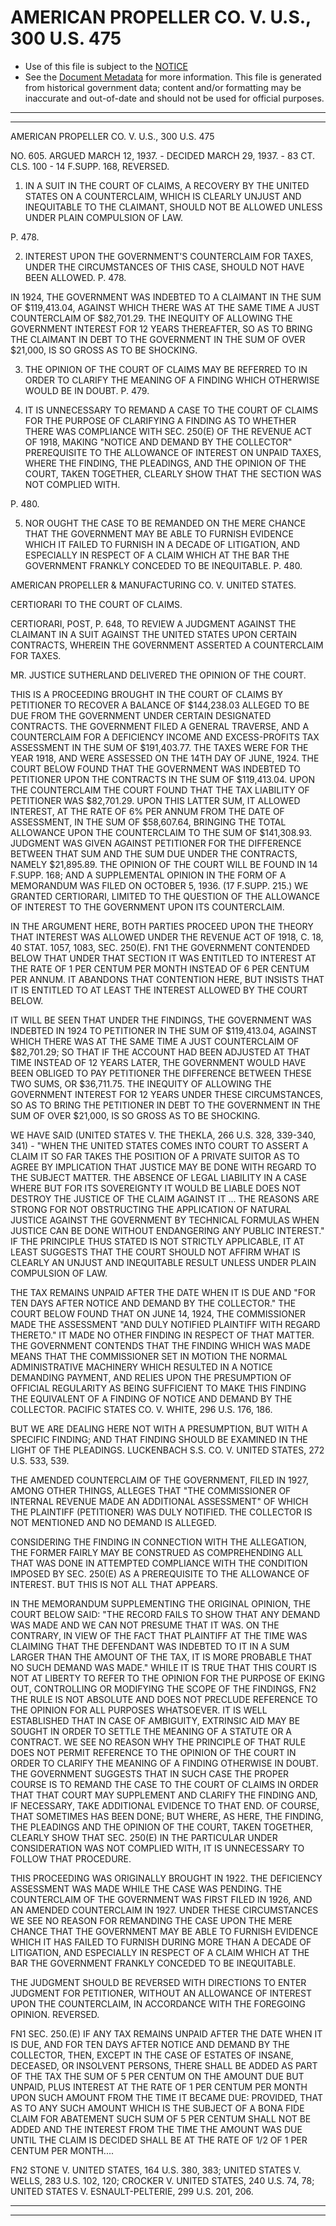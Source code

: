 ---
---

# AMERICAN PROPELLER CO. V. U.S., 300 U.S. 475

* Use of this file is subject to the [NOTICE](https://github.com/publicdocs/notice/blob/master/NOTICE)
* See the [Document Metadata](../../../) for more information.
  This file is generated from historical government data; content and/or formatting may be inaccurate and out-of-date and should not be used for official purposes.

----------
----------

AMERICAN PROPELLER CO. V. U.S., 300 U.S. 475

NO. 605.  ARGUED MARCH 12, 1937.  - DECIDED MARCH 29, 1937.  - 83 CT. CLS. 100 - 14 F.SUPP.  168, REVERSED.

1.  IN A SUIT IN THE COURT OF CLAIMS, A RECOVERY BY THE UNITED STATES ON A COUNTERCLAIM, WHICH IS CLEARLY UNJUST AND INEQUITABLE TO THE CLAIMANT, SHOULD NOT BE ALLOWED UNLESS UNDER PLAIN COMPULSION OF LAW.

P. 478.

2.  INTEREST UPON THE GOVERNMENT'S COUNTERCLAIM FOR TAXES, UNDER THE CIRCUMSTANCES OF THIS CASE, SHOULD NOT HAVE BEEN ALLOWED.  P. 478.

IN 1924, THE GOVERNMENT WAS INDEBTED TO A CLAIMANT IN THE SUM OF $119,413.04, AGAINST WHICH THERE WAS AT THE SAME TIME A JUST COUNTERCLAIM OF $82,701.29.  THE INEQUITY OF ALLOWING THE GOVERNMENT INTEREST FOR 12 YEARS THEREAFTER, SO AS TO BRING THE CLAIMANT IN DEBT TO THE GOVERNMENT IN THE SUM OF OVER $21,000, IS SO GROSS AS TO BE SHOCKING.

3.  THE OPINION OF THE COURT OF CLAIMS MAY BE REFERRED TO IN ORDER TO CLARIFY THE MEANING OF A FINDING WHICH OTHERWISE WOULD BE IN DOUBT.  P. 479.

4.  IT IS UNNECESSARY TO REMAND A CASE TO THE COURT OF CLAIMS FOR THE PURPOSE OF CLARIFYING A FINDING AS TO WHETHER THERE WAS COMPLIANCE WITH SEC. 250(E) OF THE REVENUE ACT OF 1918, MAKING "NOTICE AND DEMAND BY THE COLLECTOR" PREREQUISITE TO THE ALLOWANCE OF INTEREST ON UNPAID TAXES, WHERE THE FINDING, THE PLEADINGS, AND THE OPINION OF THE COURT, TAKEN TOGETHER, CLEARLY SHOW THAT THE SECTION WAS NOT COMPLIED WITH.

P. 480.

5.  NOR OUGHT THE CASE TO BE REMANDED ON THE MERE CHANCE THAT THE GOVERNMENT MAY BE ABLE TO FURNISH EVIDENCE WHICH IT FAILED TO FURNISH IN A DECADE OF LITIGATION, AND ESPECIALLY IN RESPECT OF A CLAIM WHICH AT THE BAR THE GOVERNMENT FRANKLY CONCEDED TO BE INEQUITABLE.  P. 480.

AMERICAN PROPELLER & MANUFACTURING CO. V. UNITED STATES.

CERTIORARI TO THE COURT OF CLAIMS.

CERTIORARI, POST, P. 648, TO REVIEW A JUDGMENT AGAINST THE CLAIMANT IN A SUIT AGAINST THE UNITED STATES UPON CERTAIN CONTRACTS, WHEREIN THE GOVERNMENT ASSERTED A COUNTERCLAIM FOR TAXES.

MR. JUSTICE SUTHERLAND DELIVERED THE OPINION OF THE COURT.

THIS IS A PROCEEDING BROUGHT IN THE COURT OF CLAIMS BY PETITIONER TO RECOVER A BALANCE OF $144,238.03 ALLEGED TO BE DUE FROM THE GOVERNMENT UNDER CERTAIN DESIGNATED CONTRACTS.  THE GOVERNMENT FILED A GENERAL TRAVERSE, AND A COUNTERCLAIM FOR A DEFICIENCY INCOME AND EXCESS-PROFITS TAX ASSESSMENT IN THE SUM OF $191,403.77.  THE TAXES WERE FOR THE YEAR 1918, AND WERE ASSESSED ON THE 14TH DAY OF JUNE, 1924.  THE COURT BELOW FOUND THAT THE GOVERNMENT WAS INDEBTED TO PETITIONER UPON THE CONTRACTS IN THE SUM OF $119,413.04.  UPON THE COUNTERCLAIM THE COURT FOUND THAT THE TAX LIABILITY OF PETITIONER WAS $82,701.29.  UPON THIS LATTER SUM, IT ALLOWED INTEREST, AT THE RATE OF 6% PER ANNUM FROM THE DATE OF ASSESSMENT, IN THE SUM OF $58,607.64, BRINGING THE TOTAL ALLOWANCE UPON THE COUNTERCLAIM TO THE SUM OF $141,308.93.  JUDGMENT WAS GIVEN AGAINST PETITIONER FOR THE DIFFERENCE BETWEEN THAT SUM AND THE SUM DUE UNDER THE CONTRACTS, NAMELY $21,895.89.  THE OPINION OF THE COURT WILL BE FOUND IN 14 F.SUPP.  168; AND A SUPPLEMENTAL OPINION IN THE FORM OF A MEMORANDUM WAS FILED ON OCTOBER 5, 1936.  (17 F.SUPP.  215.)  WE GRANTED CERTIORARI, LIMITED TO THE QUESTION OF THE ALLOWANCE OF INTEREST TO THE GOVERNMENT UPON ITS COUNTERCLAIM.

IN THE ARGUMENT HERE, BOTH PARTIES PROCEED UPON THE THEORY THAT INTEREST WAS ALLOWED UNDER THE REVENUE ACT OF 1918, C. 18, 40 STAT. 1057, 1083, SEC. 250(E).  FN1  THE GOVERNMENT CONTENDED BELOW THAT UNDER THAT SECTION IT WAS ENTITLED TO INTEREST AT THE RATE OF 1 PER CENTUM PER MONTH INSTEAD OF 6 PER CENTUM PER ANNUM.  IT ABANDONS THAT CONTENTION HERE, BUT INSISTS THAT IT IS ENTITLED TO AT LEAST THE INTEREST ALLOWED BY THE COURT BELOW.

IT WILL BE SEEN THAT UNDER THE FINDINGS, THE GOVERNMENT WAS INDEBTED IN 1924 TO PETITIONER IN THE SUM OF $119,413.04, AGAINST WHICH THERE WAS AT THE SAME TIME A JUST COUNTERCLAIM OF $82,701.29; SO THAT IF THE ACCOUNT HAD BEEN ADJUSTED AT THAT TIME INSTEAD OF 12 YEARS LATER, THE GOVERNMENT WOULD HAVE BEEN OBLIGED TO PAY PETITIONER THE DIFFERENCE BETWEEN THESE TWO SUMS, OR $36,711.75.  THE INEQUITY OF ALLOWING THE GOVERNMENT INTEREST FOR 12 YEARS UNDER THESE CIRCUMSTANCES, SO AS TO BRING THE PETITIONER IN DEBT TO THE GOVERNMENT IN THE SUM OF OVER $21,000, IS SO GROSS AS TO BE SHOCKING.

WE HAVE SAID (UNITED STATES V. THE THEKLA, 266 U.S. 328, 339-340, 341) - "WHEN THE UNITED STATES COMES INTO COURT TO ASSERT A CLAIM IT SO FAR TAKES THE POSITION OF A PRIVATE SUITOR AS TO AGREE BY IMPLICATION THAT JUSTICE MAY BE DONE WITH REGARD TO THE SUBJECT MATTER.  THE ABSENCE OF LEGAL LIABILITY IN A CASE WHERE BUT FOR ITS SOVEREIGNTY IT WOULD BE LIABLE DOES NOT DESTROY THE JUSTICE OF THE CLAIM AGAINST IT ...  THE REASONS ARE STRONG FOR NOT OBSTRUCTING THE APPLICATION OF NATURAL JUSTICE AGAINST THE GOVERNMENT BY TECHNICAL FORMULAS WHEN JUSTICE CAN BE DONE WITHOUT ENDANGERING ANY PUBLIC INTEREST."  IF THE PRINCIPLE THUS STATED IS NOT STRICTLY APPLICABLE, IT AT LEAST SUGGESTS THAT THE COURT SHOULD NOT AFFIRM WHAT IS CLEARLY AN UNJUST AND INEQUITABLE RESULT UNLESS UNDER PLAIN COMPULSION OF LAW.

THE TAX REMAINS UNPAID AFTER THE DATE WHEN IT IS DUE AND "FOR TEN DAYS AFTER NOTICE AND DEMAND BY THE COLLECTOR."  THE COURT BELOW FOUND THAT ON JUNE 14, 1924, THE COMMISSIONER MADE THE ASSESSMENT "AND DULY NOTIFIED PLAINTIFF WITH REGARD THERETO."  IT MADE NO OTHER FINDING IN RESPECT OF THAT MATTER.  THE GOVERNMENT CONTENDS THAT THE FINDING WHICH WAS MADE MEANS THAT THE COMMISSIONER SET IN MOTION THE NORMAL ADMINISTRATIVE MACHINERY WHICH RESULTED IN A NOTICE DEMANDING PAYMENT, AND RELIES UPON THE PRESUMPTION OF OFFICIAL REGULARITY AS BEING SUFFICIENT TO MAKE THIS FINDING THE EQUIVALENT OF A FINDING OF NOTICE AND DEMAND BY THE COLLECTOR.  PACIFIC STATES CO. V. WHITE, 296 U.S. 176, 186.

BUT WE ARE DEALING HERE NOT WITH A PRESUMPTION, BUT WITH A SPECIFIC FINDING; AND THAT FINDING SHOULD BE EXAMINED IN THE LIGHT OF THE PLEADINGS.  LUCKENBACH S.S. CO. V. UNITED STATES, 272 U.S. 533, 539.

THE AMENDED COUNTERCLAIM OF THE GOVERNMENT, FILED IN 1927, AMONG OTHER THINGS, ALLEGES THAT "THE COMMISSIONER OF INTERNAL REVENUE MADE AN ADDITIONAL ASSESSMENT" OF WHICH THE PLAINTIFF (PETITIONER) WAS DULY NOTIFIED.  THE COLLECTOR IS NOT MENTIONED AND NO DEMAND IS ALLEGED.

CONSIDERING THE FINDING IN CONNECTION WITH THE ALLEGATION, THE FORMER FAIRLY MAY BE CONSTRUED AS COMPREHENDING ALL THAT WAS DONE IN ATTEMPTED COMPLIANCE WITH THE CONDITION IMPOSED BY SEC. 250(E) AS A PREREQUISITE TO THE ALLOWANCE OF INTEREST.  BUT THIS IS NOT ALL THAT APPEARS.

IN THE MEMORANDUM SUPPLEMENTING THE ORIGINAL OPINION, THE COURT BELOW SAID:  "THE RECORD FAILS TO SHOW THAT ANY DEMAND WAS MADE AND WE CAN NOT PRESUME THAT IT WAS.  ON THE CONTRARY, IN VIEW OF THE FACT THAT PLAINTIFF AT THE TIME WAS CLAIMING THAT THE DEFENDANT WAS INDEBTED TO IT IN A SUM LARGER THAN THE AMOUNT OF THE TAX, IT IS MORE PROBABLE THAT NO SUCH DEMAND WAS MADE."  WHILE IT IS TRUE THAT THIS COURT IS NOT AT LIBERTY TO REFER TO THE OPINION FOR THE PURPOSE OF EKING OUT, CONTROLLING OR MODIFYING THE SCOPE OF THE FINDINGS,  FN2  THE RULE IS NOT ABSOLUTE AND DOES NOT PRECLUDE REFERENCE TO THE OPINION FOR ALL PURPOSES WHATSOEVER.  IT IS WELL ESTABLISHED THAT IN CASE OF AMBIGUITY, EXTRINSIC AID MAY BE SOUGHT IN ORDER TO SETTLE THE MEANING OF A STATUTE OR A CONTRACT.  WE SEE NO REASON WHY THE PRINCIPLE OF THAT RULE DOES NOT PERMIT REFERENCE TO THE OPINION OF THE COURT IN ORDER TO CLARIFY THE MEANING OF A FINDING OTHERWISE IN DOUBT.  THE GOVERNMENT SUGGESTS THAT IN SUCH CASE THE PROPER COURSE IS TO REMAND THE CASE TO THE COURT OF CLAIMS IN ORDER THAT THAT COURT MAY SUPPLEMENT AND CLARIFY THE FINDING AND, IF NECESSARY, TAKE ADDITIONAL EVIDENCE TO THAT END.  OF COURSE, THAT SOMETIMES HAS BEEN DONE; BUT WHERE, AS HERE, THE FINDING, THE PLEADINGS AND THE OPINION OF THE COURT, TAKEN TOGETHER, CLEARLY SHOW THAT SEC. 250(E) IN THE PARTICULAR UNDER CONSIDERATION WAS NOT COMPLIED WITH, IT IS UNNECESSARY TO FOLLOW THAT PROCEDURE.

THIS PROCEEDING WAS ORIGINALLY BROUGHT IN 1922.  THE DEFICIENCY ASSESSMENT WAS MADE WHILE THE CASE WAS PENDING.  THE COUNTERCLAIM OF THE GOVERNMENT WAS FIRST FILED IN 1926, AND AN AMENDED COUNTERCLAIM IN 1927.  UNDER THESE CIRCUMSTANCES WE SEE NO REASON FOR REMANDING THE CASE UPON THE MERE CHANCE THAT THE GOVERNMENT MAY BE ABLE TO FURNISH EVIDENCE WHICH IT HAS FAILED TO FURNISH DURING MORE THAN A DECADE OF LITIGATION, AND ESPECIALLY IN RESPECT OF A CLAIM WHICH AT THE BAR THE GOVERNMENT FRANKLY CONCEDED TO BE INEQUITABLE.

THE JUDGMENT SHOULD BE REVERSED WITH DIRECTIONS TO ENTER JUDGMENT FOR PETITIONER, WITHOUT AN ALLOWANCE OF INTEREST UPON THE COUNTERCLAIM, IN ACCORDANCE WITH THE FOREGOING OPINION.  REVERSED.

FN1  SEC. 250.(E)  IF ANY TAX REMAINS UNPAID AFTER THE DATE WHEN IT IS DUE, AND FOR TEN DAYS AFTER NOTICE AND DEMAND BY THE COLLECTOR, THEN, EXCEPT IN THE CASE OF ESTATES OF INSANE, DECEASED, OR INSOLVENT PERSONS, THERE SHALL BE ADDED AS PART OF THE TAX THE SUM OF 5 PER CENTUM ON THE AMOUNT DUE BUT UNPAID, PLUS INTEREST AT THE RATE OF 1 PER CENTUM PER MONTH UPON SUCH AMOUNT FROM THE TIME IT BECAME DUE: PROVIDED, THAT AS TO ANY SUCH AMOUNT WHICH IS THE SUBJECT OF A BONA FIDE CLAIM FOR ABATEMENT SUCH SUM OF 5 PER CENTUM SHALL NOT BE ADDED AND THE INTEREST FROM THE TIME THE AMOUNT WAS DUE UNTIL THE CLAIM IS DECIDED SHALL BE AT THE RATE OF 1/2 OF 1 PER CENTUM PER MONTH....

FN2  STONE V. UNITED STATES, 164 U.S. 380, 383; UNITED STATES V. WELLS, 283 U.S. 102, 120; CROCKER V. UNITED STATES, 240 U.S. 74, 78; UNITED STATES V. ESNAULT-PELTERIE, 299 U.S. 201, 206.


----------
----------

